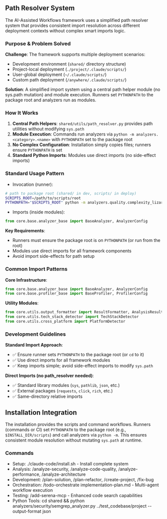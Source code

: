 ## Path Resolver System

The AI-Assisted Workflows framework uses a simplified path resolver system that provides consistent import resolution across different deployment contexts without complex smart imports logic.

### Purpose & Problem Solved

**Challenge**: The framework supports multiple deployment scenarios:

- Development environment (`shared/` directory structure)
- Project-local deployment (`./project/.claude/scripts/`)
- User-global deployment (`~/.claude/scripts/`)
- Custom path deployment (`/anywhere/.claude/scripts/`)

**Solution**: A simplified import system using a central path helper module (no sys.path mutation) and module execution. Runners set `PYTHONPATH` to the package root and analyzers run as modules.

### How It Works

1. **Central Path Helpers**: `shared/utils/path_resolver.py` provides path utilities without modifying `sys.path`
2. **Module Execution**: Commands run analyzers via `python -m analyzers.<category>.<name>` with `PYTHONPATH` set to the package root
3. **No Complex Configuration**: Installation simply copies files; runners ensure `PYTHONPATH` is set
4. **Standard Python Imports**: Modules use direct imports (no side-effect imports)

### Standard Usage Pattern

- Invocation (runner):

```bash
# path to package root (shared/ in dev, scripts/ in deploy)
SCRIPTS_ROOT=/path/to/scripts/root
PYTHONPATH="$SCRIPTS_ROOT" python -m analyzers.quality.complexity_lizard . --output-format json
```

- Imports (inside modules):

```python
from core.base.analyzer_base import BaseAnalyzer, AnalyzerConfig
```

**Key Requirements**:

- Runners must ensure the package root is on `PYTHONPATH` (or run from the root)
- Modules use direct imports for all framework components
- Avoid import side-effects for path setup

### Common Import Patterns

**Core Infrastructure**:

```python
from core.base.analyzer_base import BaseAnalyzer, AnalyzerConfig
from core.base.profiler_base import BaseProfiler, ProfilerConfig
```

**Utility Modules**:

```python
from core.utils.output_formatter import ResultFormatter, AnalysisResult
from core.utils.tech_stack_detector import TechStackDetector
from core.utils.cross_platform import PlatformDetector
```

### Development Guidelines

**Standard Import Approach**:

- ✅ Ensure runner sets `PYTHONPATH` to the package root (or `cd` to it)
- ✅ Use direct imports for all framework modules
- ✅ Keep imports simple; avoid side-effect imports to modify `sys.path`

**Direct Imports (no path_resolver needed)**:

- ✅ Standard library modules (`sys`, `pathlib`, `json`, etc.)
- ✅ External packages (`requests`, `click`, `rich`, etc.)
- ✅ Same-directory relative imports

## Installation Integration

The installation provides the scripts and command workflows. Runners (commands or CI) set `PYTHONPATH` to the package root (e.g., `$INSTALL_DIR/scripts`) and call analyzers via `python -m`. This ensures consistent module resolution without mutating `sys.path` at runtime.

### Commands

- Setup: ./claude-code/install.sh - Install complete system
- Analysis: /analyze-security, /analyze-code-quality, /analyze-performance, /analyze-architecture
- Development: /plan-solution, /plan-refactor, /create-project, /fix-bug
- Orchestration: /todo-orchestrate implementation-plan.md - Multi-agent workflow execution
- Testing: /add-serena-mcp - Enhanced code search capabilities
- Python Tools: cd shared && python analyzers/security/semgrep_analyzer.py ../test_codebase/project --output-format json
